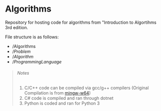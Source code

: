 # Algorithms

Repository for hosting code for algorithms from "Introduction to Algortihms 3rd edition.

File structure is as follows:
  - /Algorithms 
  - /*Problem* 
  - /*Algorithm* 
  - /*ProgrammingLanguage*

> ###### Notes
>
>  1. C/C++ code can be compiled via gcc/g++ compilers (Original Compilation is from [mingw-w64](http://mingw-w64.org/doku.php))
>  2. C# code is compiled and ran through dotnet
>  3. Python is coded and ran for Python 3
